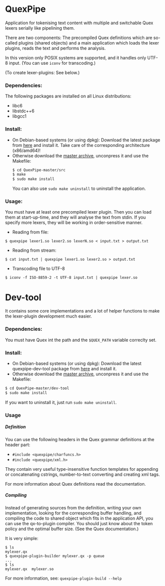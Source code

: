 # QuexPipe
Application for tokenising text content with multiple and switchable Quex lexers serially like pipelining them.

There are two components: The precompiled Quex definitions which are so-called plugins (shared objects) and a main application which loads the lexer plugins, reads the text and performs the analysis.

In this version only POSIX systems are supported, and it handles only UTF-8 input. (You can use `iconv` for transcoding.)

(To create lexer-plugins: See below.)

### Dependencies:
The following packages are installed on all Linux distributions:
* libc6
* libstdc++6
* libgcc1

### Install:
* On Debian-based systems (or using dpkg): Download the latest package from [here](http://pi.itk.ppke.hu/~morta/quexpipe/) and install it. Take care of the corresponding architecture (x86/amd64)!
* Otherwise download the [master archive](archive/master.zip), unconpress it and use the Makefile:
  ```bash
  $ cd QuexPipe-master/src
  $ make
  $ sudo make install
  ```
	You can also use `sudo make uninstall` to uninstall the application.

### Usage:
You must have at least one precompiled lexer plugin. Then you can load them at start-up-time, and they will analyse the text from stdin. If you specify more lexers, they will be working in order-sensitive manner.
* Reading from file:
```
$ quexpipe lexer1.so lexer2.so lexerN.so < input.txt > output.txt
```
* Reading from stream:
```
$ cat input.txt | quexpipe lexer1.so lexer2.so > output.txt
```
* Transcoding file to UTF-8
```
$ iconv -f ISO-8859-2 -t UTF-8 input.txt | quexpipe lexer.so
```
# Dev-tool

It contains some core implementations and a lot of helper functions to make the lexer-plugin development much easier.

### Dependencies:
You must have Quex int the path and the `$QUEX_PATH` variable correclty set.
### Install:
* On Debian-based systems (or using dpkg): Download the latest quexpipe-dev-tool package from [here](http://pi.itk.ppke.hu/~morta/quexpipe/) and install it.
* Otherwise download the [master archive](archive/master.zip), unconpress it and use the Makefile:
```bash
$ cd QuexPipe-master/dev-tool
$ sudo make install
```
If you want to uninstall it, just run `sudo make uninstall`.
### Usage
#####  Definition
You can use the following headers in the Quex grammar definitions at the header part:
* `#include <quexpipe/charfuncs.h>`
* `#include <quexpipe/xml.h>`

They contain very useful type-insensitive function templates for appending or concatenating cstrings, number-to-text converting and creating xml tags.

For more information about Quex definitions read the documentation.

#####  Compiling
Instead of generating sources from the definition, writing your own implementation, looking for the corresponding buffer handling, and compiling the code to shared object which fits in the application API, you can use the qx-to-plugin compiler. You should just know about the token policy and the optimal buffer size. (See the Quex documentation.)

It is very simple:

```
$ ls
mylexer.qx
$ quexpipe-plugin-builder mylexer.qx -p queue
...
$ ls
mylexer.qx  mylexer.so
```

For more information, see: `quexpipe-plugin-build --help`
